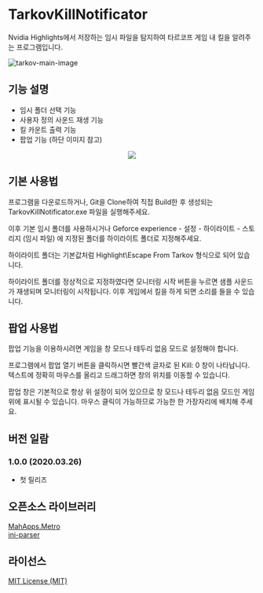 # TarkovKillNotificator
Nvidia Highlights에서 저장하는 임시 파일을 탐지하여 타르코프 게임 내 킬을 알려주는 프로그램입니다.

![tarkov-main-image](https://user-images.githubusercontent.com/62662342/77567930-33a50e80-6f0b-11ea-9b4f-c447622d3cf3.png)

## 기능 설명

- 임시 폴더 선택 기능
- 사용자 정의 사운드 재생 기능
- 킬 카운트 출력 기능
- 팝업 기능 (하단 이미지 참고)
<p align="center">
  <img src="https://user-images.githubusercontent.com/62662342/77567938-36076880-6f0b-11ea-811e-a9455e265b49.png">
</p>

## 기본 사용법

프로그램을 다운로드하거나, Git을 Clone하여 직접 Build한 후 생성되는 TarkovKillNotificator.exe 파일을 실행해주세요.

이후 기본 임시 폴더를 사용하시거나 Geforce experience - 설정 - 하이라이트 - 스토리지 (임시 파일) 에 지정된 폴더를 하이라이트 폴더로 지정해주세요.

하이라이트 폴더는 기본값처럼 Highlight\Escape From Tarkov 형식으로 되어 있습니다.

하이라이트 폴더를 정상적으로 지정하였다면 모니터링 시작 버튼을 누르면 샘플 사운드가 재생되며 모니터링이 시작됩니다. 이후 게임에서 킬을 하게 되면 소리를 들을 수 있습니다.

## 팝업 사용법

팝업 기능을 이용하시려면 게임을 창 모드나 테두리 없음 모드로 설정해야 합니다.

프로그램에서 팝업 열기 버튼을 클릭하시면 빨간색 글자로 된 Kill: 0 창이 나타납니다. 텍스트에 정확히 마우스를 올리고 드래그하면 창의 위치를 이동할 수 있습니다.

팝업 창은 기본적으로 항상 위 설정이 되어 있으므로 창 모드나 테두리 없음 모드인 게임 위에 표시될 수 있습니다. 마우스 클릭이 가능하므로 가능한 한 가장자리에 배치해 주세요.

## 버전 일람

### 1.0.0 (2020.03.26)
- 첫 릴리즈

## 오픈소스 라이브러리

[MahApps.Metro](https://github.com/MahApps/MahApps.Metro)<br>
[ini-parser](https://github.com/rickyah/ini-parser)

## 라이선스

[MIT License (MIT)](LICENSE)

